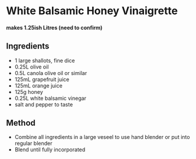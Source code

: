 # White Balsamic Honey Vinaigrette

#### makes 1.25ish Litres (need to confirm)

## Ingredients
- 1 large shallots, fine dice
- 0.25L olive oil
- 0.5L canola olive oil or similar
- 125mL grapefruit juice
- 125mL orange juice
- 125g honey
- 0.25L white balsamic vinegar
- salt and pepper to taste

## Method
- Combine all ingredients in a large veseel to use hand blender or put into regular blender
- Blend until fully incorporated


